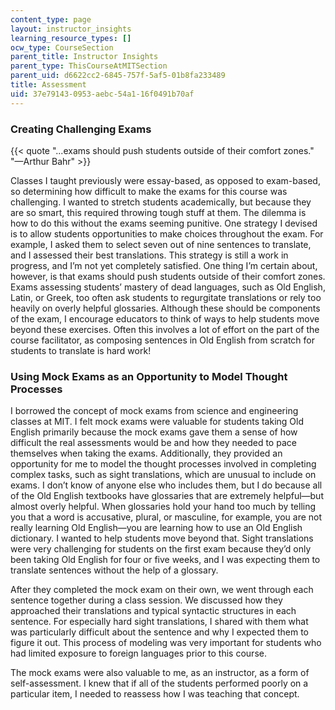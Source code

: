 ```yaml
---
content_type: page
layout: instructor_insights
learning_resource_types: []
ocw_type: CourseSection
parent_title: Instructor Insights
parent_type: ThisCourseAtMITSection
parent_uid: d6622cc2-6845-757f-5af5-01b8fa233489
title: Assessment
uid: 37e79143-0953-aebc-54a1-16f0491b70af
---
```


### Creating Challenging Exams

{{< quote "...exams should push students outside of their comfort zones." "—Arthur Bahr" >}}

Classes I taught previously were essay-based, as opposed to exam-based, so determining how difficult to make the exams for this course was challenging. I wanted to stretch students academically, but because they are so smart, this required throwing tough stuff at them. The dilemma is how to do this without the exams seeming punitive. One strategy I devised is to allow students opportunities to make choices throughout the exam. For example, I asked them to select seven out of nine sentences to translate, and I assessed their best translations. This strategy is still a work in progress, and I’m not yet completely satisfied. One thing I’m certain about, however, is that exams should push students outside of their comfort zones. Exams assessing students’ mastery of dead languages, such as Old English, Latin, or Greek, too often ask students to regurgitate translations or rely too heavily on overly helpful glossaries. Although these should be components of the exam, I encourage educators to think of ways to help students move beyond these exercises. Often this involves a lot of effort on the part of the course facilitator, as composing sentences in Old English from scratch for students to translate is hard work!

### Using Mock Exams as an Opportunity to Model Thought Processes

I borrowed the concept of mock exams from science and engineering classes at MIT. I felt mock exams were valuable for students taking Old English primarily because the mock exams gave them a sense of how difficult the real assessments would be and how they needed to pace themselves when taking the exams. Additionally, they provided an opportunity for me to model the thought processes involved in completing complex tasks, such as sight translations, which are unusual to include on exams. I don’t know of anyone else who includes them, but I do because all of the Old English textbooks have glossaries that are extremely helpful—but almost overly helpful. When glossaries hold your hand too much by telling you that a word is accusative, plural, or masculine, for example, you are not really learning Old English—you are learning how to use an Old English dictionary. I wanted to help students move beyond that. Sight translations were very challenging for students on the first exam because they’d only been taking Old English for four or five weeks, and I was expecting them to translate sentences without the help of a glossary.

After they completed the mock exam on their own, we went through each sentence together during a class session. We discussed how they approached their translations and typical syntactic structures in each sentence. For especially hard sight translations, I shared with them what was particularly difficult about the sentence and why I expected them to figure it out. This process of modeling was very important for students who had limited exposure to foreign languages prior to this course.

The mock exams were also valuable to me, as an instructor, as a form of self-assessment. I knew that if all of the students performed poorly on a particular item, I needed to reassess how I was teaching that concept.